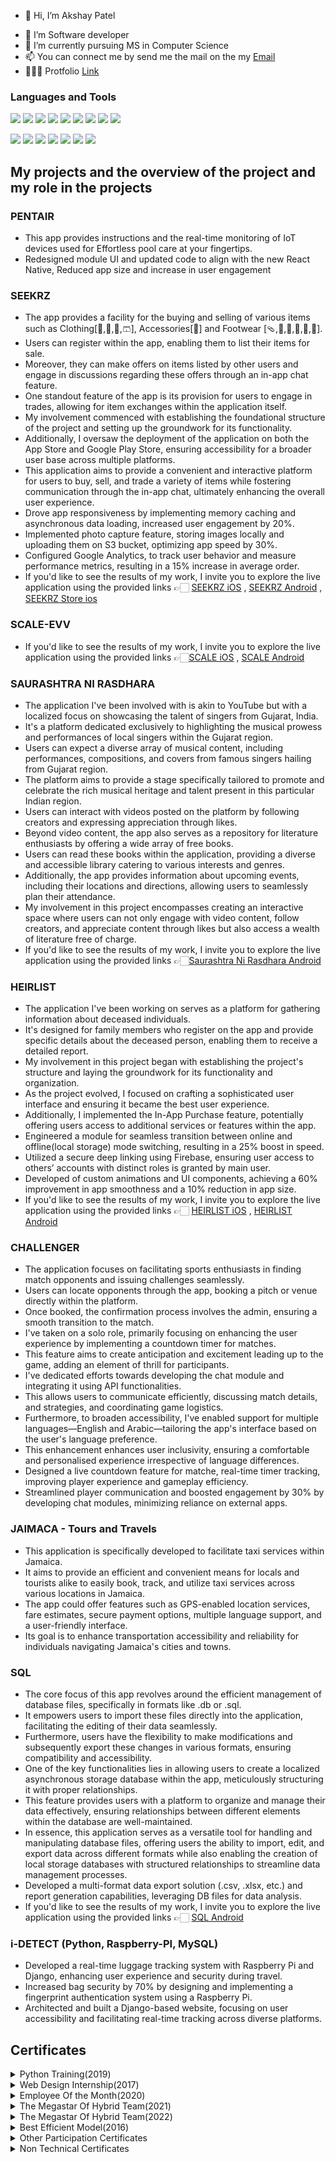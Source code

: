 - 👋 Hi, I’m Akshay Patel
<!-- - 🇮🇳 I'm Indian -->
- 👀 I’m Software developer
- 🌱 I’m currently pursuing MS in Computer Science
- 📫 You can connect me by send me the mail on the my [Email](akshagpatel1997@gmail.com)
- 👨🏻‍💻 Protfolio [Link](https://akshaypatel8140.github.io/Akshay-Patel)
<!-- - 🏠 I'm from Ahmedabad which is the best city of the Gujarat state -->

<!--[![KnlnKS's LeetCode stats](https://leetcode-stats-six.vercel.app/?username=akshaysukhadiya41)](https://github.com/akshaysukhadiya41/leetcode-stats)-->
<!--[![KnlnKS's LeetCode stats](https://leetcode-stats-six.vercel.app/?username=akshaysukhadiya41&theme=dark)](https://github.com/akshaysukhadiya41/leetcode-stats)-->

### Languages and Tools
<img src="https://img.shields.io/badge/-ReactNative-333333?logo=react" /> <img src="https://img.shields.io/badge/-JavaScript-333333?logo=javascript" /> <img src="https://img.shields.io/badge/-TypeSript-333333?logo=typescript" /> <img src="https://img.shields.io/badge/-ReactJs-333333?logo=react" /> <img src="https://img.shields.io/badge/-Python-333333?logo=python" /> <img src="https://img.shields.io/badge/-C++-333333?logo=C%2b%2b&logoColor=044F88" /> <img src="https://img.shields.io/badge/-NodeJs-333333?logo=nodedotjs" /> <img src="https://img.shields.io/badge/-HTML-333333?logo=html5" /> <img src="https://img.shields.io/badge/-CSS-333333?logo=css3" />

<img src="https://img.shields.io/badge/-FireBase-333333?logo=firebase" /> <img src="https://img.shields.io/badge/-GitHub-333333?logo=github" /> <img src="https://img.shields.io/badge/-GitLab-333333?logo=gitlab" /> <img src="https://img.shields.io/badge/-NPM-333333?logo=npm" /> <img src="https://img.shields.io/badge/-AWS-333333?logo=amazonaws&logoColor=orange" /> <img src="https://img.shields.io/badge/-MongoDB-333333?logo=mongodb" /> <img src="https://img.shields.io/badge/-MySql-333333?logo=mysql" />


## My projects and the overview of the project and my role in the projects
### PENTAIR
- This app provides instructions and the real-time monitoring of IoT devices used for Effortless pool care at your fingertips.
- Redesigned module UI and updated code to align with the new React Native, Reduced app size and increase in user engagement

### SEEKRZ
- The app provides a facility for the buying and selling of various items such as Clothing[🧥,🥼,👖,🩳], Accessories[🧢] and Footwear [🩴,👞,👠,👟,👡,🥾].
- Users can register within the app, enabling them to list their items for sale.
- Moreover, they can make offers on items listed by other users and engage in discussions regarding these offers through an in-app chat feature.
- One standout feature of the app is its provision for users to engage in trades, allowing for item exchanges within the application itself.
- My involvement commenced with establishing the foundational structure of the project and setting up the groundwork for its functionality.
- Additionally, I oversaw the deployment of the application on both the App Store and Google Play Store, ensuring accessibility for a broader user base across multiple platforms.
- This application aims to provide a convenient and interactive platform for users to buy, sell, and trade a variety of items while fostering communication through the in-app chat, ultimately enhancing the overall user experience.
- Drove app responsiveness by implementing memory caching and asynchronous data loading, increased user engagement by 20%.
- Implemented photo capture feature, storing images locally and uploading them on S3 bucket, optimizing app speed by 30%.
- Configured Google Analytics, to track user behavior and measure performance metrics, resulting in a 15% increase in average order.
- If you'd like to see the results of my work, I invite you to explore the live application using the provided links 👉🏻 [SEEKRZ iOS](https://apps.apple.com/us/app/seekrz-buy-sell-streetwear/id1496295519) , [SEEKRZ Android](https://play.google.com/store/apps/details?id=com.swappitinc.swappit&pcampaignid=web_share) , [SEEKRZ Store ios](https://apps.apple.com/us/app/seekrz-stores/id1625261820)

### SCALE-EVV
- If you'd like to see the results of my work, I invite you to explore the live application using the provided links 👉🏻[SCALE iOS](https://apps.apple.com/in/app/scale-evv/id1530152802) , [SCALE Android](https://play.google.com/store/apps/details?id=indagale.scaleevv.app&pcampaignid=web_share)

### SAURASHTRA NI RASDHARA
- The application I've been involved with is akin to YouTube but with a localized focus on showcasing the talent of singers from Gujarat, India.
- It's a platform dedicated exclusively to highlighting the musical prowess and performances of local singers within the Gujarat region.
- Users can expect a diverse array of musical content, including performances, compositions, and covers from famous singers hailing from Gujarat region.
- The platform aims to provide a stage specifically tailored to promote and celebrate the rich musical heritage and talent present in this particular Indian region.
- Users can interact with videos posted on the platform by following creators and expressing appreciation through likes.
- Beyond video content, the app also serves as a repository for literature enthusiasts by offering a wide array of free books.
- Users can read these books within the application, providing a diverse and accessible library catering to various interests and genres.
- Additionally, the app provides information about upcoming events, including their locations and directions, allowing users to seamlessly plan their attendance.
- My involvement in this project encompasses creating an interactive space where users can not only engage with video content, follow creators, and appreciate content through likes but also access a wealth of literature free of charge.
- If you'd like to see the results of my work, I invite you to explore the live application using the provided links 👉🏻[Saurashtra Ni Rasdhara Android](https://play.google.com/store/apps/details?id=com.rasdhara&pcampaignid=web_share)

### HEIRLIST
- The application I've been working on serves as a platform for gathering information about deceased individuals.
- It's designed for family members who register on the app and provide specific details about the deceased person, enabling them to receive a detailed report.
- My involvement in this project began with establishing the project's structure and laying the groundwork for its functionality and organization.
- As the project evolved, I focused on crafting a sophisticated user interface and ensuring it became the best user experience.
- Additionally, I implemented the In-App Purchase feature, potentially offering users access to additional services or features within the app.
- Engineered a module for seamless transition between online and offline(local storage) mode switching, resulting in a 25% boost in speed.
- Utilized a secure deep linking using Firebase, ensuring user access to others’ accounts with distinct roles is granted by main user.
- Developed of custom animations and UI components, achieving a 60% improvement in app smoothness and a 10% reduction in app size.
- If you'd like to see the results of my work, I invite you to explore the live application using the provided links 👉🏻 [HEIRLIST iOS](https://apps.apple.com/in/app/heirlist/id1517622593) , [HEIRLIST Android](https://play.google.com/store/apps/details?id=com.chiefinnovation.heirlist&pcampaignid=web_share)

### CHALLENGER
- The application focuses on facilitating sports enthusiasts in finding match opponents and issuing challenges seamlessly.
- Users can locate opponents through the app, booking a pitch or venue directly within the platform.
- Once booked, the confirmation process involves the admin, ensuring a smooth transition to the match.
- I've taken on a solo role, primarily focusing on enhancing the user experience by implementing a countdown timer for matches.
- This feature aims to create anticipation and excitement leading up to the game, adding an element of thrill for participants.
- I've dedicated efforts towards developing the chat module and integrating it using API functionalities.
- This allows users to communicate efficiently, discussing match details, and strategies, and coordinating game logistics.
- Furthermore, to broaden accessibility, I've enabled support for multiple languages—English and Arabic—tailoring the app's interface based on the user's language preference.
- This enhancement enhances user inclusivity, ensuring a comfortable and personalised experience irrespective of language differences.
- Designed a live countdown feature for matche, real-time timer tracking, improving player experience and gameplay efficiency.
- Streamlined player communication and boosted engagement by 30% by developing chat modules, minimizing reliance on external apps.

### JAIMACA - Tours and Travels
- This application is specifically developed to facilitate taxi services within Jamaica.
- It aims to provide an efficient and convenient means for locals and tourists alike to easily book, track, and utilize taxi services across various locations in Jamaica.
- The app could offer features such as GPS-enabled location services, fare estimates, secure payment options, multiple language support, and a user-friendly interface.
- Its goal is to enhance transportation accessibility and reliability for individuals navigating Jamaica's cities and towns.
  
### SQL
- The core focus of this app revolves around the efficient management of database files, specifically in formats like .db or .sql.
- It empowers users to import these files directly into the application, facilitating the editing of their data seamlessly.
- Furthermore, users have the flexibility to make modifications and subsequently export these changes in various formats, ensuring compatibility and accessibility.
- One of the key functionalities lies in allowing users to create a localized asynchronous storage database within the app, meticulously structuring it with proper relationships.
- This feature provides users with a platform to organize and manage their data effectively, ensuring relationships between different elements within the database are well-maintained.
- In essence, this application serves as a versatile tool for handling and manipulating database files, offering users the ability to import, edit, and export data across different formats while also enabling the creation of local storage databases with structured relationships to streamline data management processes.
- Developed a multi-format data export solution (.csv, .xlsx, etc.) and report generation capabilities, leveraging DB files for data analysis.
- If you'd like to see the results of my work, I invite you to explore the live application using the provided links 👉🏻 [SQL Android](https://play.google.com/store/apps/details?id=com.moontechnolabs.SqliteEditor&pcampaignid=web_share)

### i-DETECT (Python, Raspberry-PI, MySQL)
- Developed a real-time luggage tracking system with Raspberry Pi and Django, enhancing user experience and security during travel.
- Increased bag security by 70% by designing and implementing a fingerprint authentication system using a Raspberry Pi.
- Architected and built a Django-based website, focusing on user accessibility and facilitating real-time tracking across diverse platforms.


## Certificates

<details>
    <summary>Python Training(2019)</summary>
    <IMG src="./src/2.jpg"/>
</details>
<details>
    <summary>Web Design Internship(2017)</summary>
    <!-- <IMG src="3.jpg" width="50%"/> -->
    <IMG src="./src/3.jpg"/>
</details>
<details>
    <summary>Employee Of the Month(2020)</summary>
    <IMG src="./src/4.jpg"/>
</details>
<details>
    <summary>The Megastar Of Hybrid Team(2021)</summary>
    <IMG src="./src/5.jpg"/>
</details>
<details>
    <summary>The Megastar Of Hybrid Team(2022)</summary>
    <IMG src="./src/6.jpg"/>
</details>
<details>
    <summary>Best Efficient Model(2016)</summary>
    <IMG src="./src/7.jpg"/>
</details>
<details>
    <summary>Other Participation Certificates</summary>
    <p align='center'>
        <img src="./src/13.jpg" width="49%"/>
        <img src="./src/14.jpg" width="49%"/>
    </p>
    <p align='center'>
        <img src="./src/15.jpg" width="32%"/>
        <img src="./src/16.jpg" width="32%"/>
        <img src="./src/17.jpg" width="32%"/>
    </p>
     <p align='center'>
        <img src="./src/18.jpg" width="49%"/>
        <img src="./src/19.jpg" width="49%"/>
    </p>
    <p align='center'>
        <img src="./src/20.jpg" width="32%"/>
        <img src="./src/21.jpg" width="32%"/>
        <img src="./src/22.jpg" width="32%"/>
    </p>
</details>
<details>
    <summary>Non Technical Certificates</summary>
    <p align='center'>
        <img src="./src/8.jpg" width="49%"/>
        <img src="./src/9.jpg" width="49%"/>
    </p>
    <IMG src="./src/10.jpg"/>
    <p align='center'>
        <img src="./src/11.jpg" width="49%"/>
        <img src="./src/12.jpg" width="49%"/>
    </p>
</details>


<!---
8140375530/8140375530 is a ✨ special ✨ repository because its `README.md` (this file) appears on your GitHub profile.
You can click the Preview link to take a look at your changes.
--->
